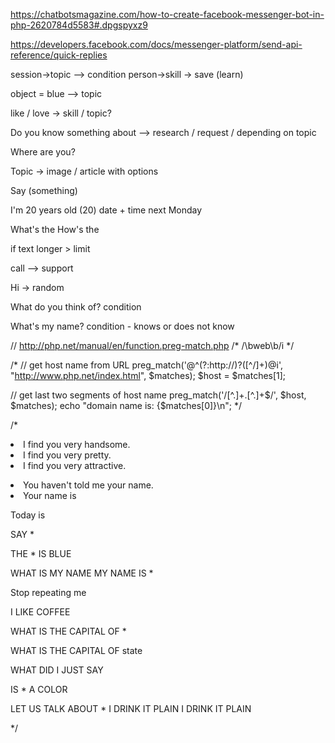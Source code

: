 
https://chatbotsmagazine.com/how-to-create-facebook-messenger-bot-in-php-2620784d5583#.dpgspyxz9

https://developers.facebook.com/docs/messenger-platform/send-api-reference/quick-replies



session->topic --> condition
person->skill -> save (learn)

object = blue
--> topic

like / love -> skill / topic?

Do you know something about <object> --> research / request / depending on topic

Where are you?

Topic 
-> image / article with options

Say (something)

I'm 20 years old (20)
date + time
next Monday

What's the 
How's the

if text longer > limit

call --> support

Hi -> random

What do you think of? condition

What's my name? condition - knows or does not know



// http://php.net/manual/en/function.preg-match.php
/* /\bweb\b/i */

/*
// get host name from URL
preg_match('@^(?:http://)?([^/]+)@i',
    "http://www.php.net/index.html", $matches);
$host = $matches[1];

// get last two segments of host name
preg_match('/[^.]+\.[^.]+$/', $host, $matches);
echo "domain name is: {$matches[0]}\n";
*/

/*
  <condition name="gender">
    <li value="male">I find you very handsome.</li>
    <li value="female">I find you very pretty.</li>
    <li>I find you very attractive.</li>
  </condition>

  <li value="unknown">You haven't told me your name.</li>
  <li>Your name is <get name="firstname" /></li>

  Today is <date format="%B %d, %Y" />

  <pattern>SAY *</pattern>
<template><star /></template>

<pattern>THE * IS BLUE</pattern>
<template>
  I will remember that the <star /> is blue.
  <learn>
    <category>
    <pattern>WHAT COLOR IS THE <eval><star /></eval></pattern>
    <template>The <eval><star /></eval> is blue</template>
    </category>
  </learn>
</template>

<template>No, it belongs to <gender><star/></gender></template>  

<category>
<pattern>WHAT IS MY NAME</pattern>
<template><get name="name" /></template>
</category>

<category>
<pattern>MY NAME IS *</pattern>
<template>Nice to meet you, <set name="name"><star /></template>
</category>

<pattern>Stop repeating me</pattern>
<template><input /></template>

<pattern>I LIKE COFFEE</pattern>
<template>
  I will remember that you like coffee.
  <learn>
    <category>
    <pattern>WHAT DO I LIKE</pattern>
    <template>You like coffee.</template>
    </category>
  </learn>
</template>



  <pattern>WHAT IS THE CAPITAL OF *</pattern>
<template>I don't know the capital of <star/>.</template>

<pattern>WHAT IS THE CAPITAL OF <set>state</set></pattern>
<template>
  <map name="state2capital"><star /></map> is the capital of <star />
</template>


<pattern>WHAT DID I JUST SAY</pattern>
<template><request index="1" /></template>

<pattern>IS * A COLOR</pattern>
<template>No, <star /> is not a color.</template>

<category>
<pattern>LET US TALK ABOUT *</pattern>
<template>
  OK, I like <set name="topic"><star /></set>
</template>
</category>

<topic name="coffee">

<category>
<pattern>I DRINK IT PLAIN</pattern>
<template>I prefer mine with cream and sugar</template>
</category>

</topic>

<topic name="tea">

<category>
<pattern>I DRINK IT PLAIN</pattern>
<template>I prefer mine with honey and lemon</template>
</category>

</topic>

*/